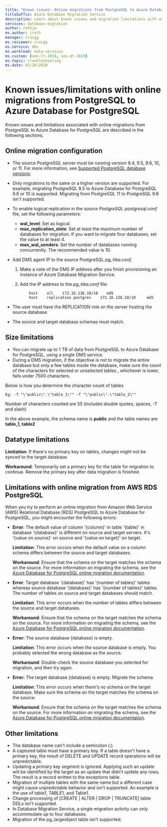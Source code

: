 ```yaml
---
title: "Known issues: Online migrations from PostgreSQL to Azure Database for PostgreSQL"
titleSuffix: Azure Database Migration Service
description: Learn about known issues and migration limitations with online migrations from PostgreSQL to Azure Database for PostgreSQL using the Azure Database Migration Service.
services: database-migration
author: rothja
ms.author: jroth
manager: craigg
ms.reviewer: craigg
ms.service: dms
ms.workload: data-services
ms.custom: [seo-lt-2019, seo-dt-2019]
ms.topic: troubleshooting
ms.date: 02/20/2020
---
```


# Known issues/limitations with online migrations from PostgreSQL to Azure Database for PostgreSQL

Known issues and limitations associated with online migrations from PostgreSQL to Azure Database for PostgreSQL are described in the following sections.

## Online migration configuration

- The source PostgreSQL server must be running version 9.4, 9.5, 9.6, 10, or 11. For more information, see [Supported PostgreSQL database versions](../postgresql/concepts-supported-versions.md).
- Only migrations to the same or a higher version are supported. For example, migrating PostgreSQL 9.5 to Azure Database for PostgreSQL 9.6 or 10 is supported. Migrating from PostgreSQL 11 to PostgreSQL 9.6 isn't supported.
- To enable logical replication in the *source PostgreSQL postgresql.conf* file, set the following parameters:

  - **wal_level**: Set as logical.
  - **max_replication_slots**: Set at least the maximum number of databases for migration. If you want to migrate four databases, set the value to at least 4.
  - **max_wal_senders**: Set the number of databases running concurrently. The recommended value is 10.
- Add DMS agent IP to the source PostgreSQL *pg_hba.conf*.
  1. Make a note of the DMS IP address after you finish provisioning an instance of Azure Database Migration Service.
  1. Add the IP address to the *pg_hba.conf* file:

      ```
          host    all    172.16.136.18/10    md5
          host    replication postgres    172.16.136.18/10     md5
      ```

- The user must have the REPLICATION role on the server hosting the source database.
- The source and target database schemas must match.

## Size limitations

- You can migrate up to 1 TB of data from PostgreSQL to Azure Database for PostgreSQL, using a single DMS service.
- During a DMS migration, if the objective is not to migrate the entire database but only a few tables inside the database, make sure the count of the characters for selected or unselected tables , whichever is lower, falls under 7500 characters.

Below is how you determine the character count of tables
```
Eg: -T "\"public\".\"table_1\"" -T "\"public\".\"table_2\""
```

Number of characters counted are 55 (includes double quotes, spaces, -T and slash)

In the above example, the schema name is **public** and the table names are **table_1, table2**

## Datatype limitations

  **Limitation**: If there's no primary key on tables, changes might not be synced to the target database.

  **Workaround**: Temporarily set a primary key for the table for migration to continue. Remove the primary key after data migration is finished.

## Limitations with online migration from AWS RDS PostgreSQL

When you try to perform an online migration from Amazon Web Service (AWS) Relational Database (RDS) PostgreSQL to Azure Database for PostgreSQL, you might encounter the following errors:

- **Error**: The default value of column '{column}' in table '{table}' in database '{database}' is different on source and target servers. It's '{value on source}' on source and '{value on target}' on target.

  **Limitation**: This error occurs when the default value on a column schema differs between the source and target databases.

  **Workaround**: Ensure that the schema on the target matches the schema on the source. For more information on migrating the schema, see the [Azure Database for PostgreSQL online migration documentation](./tutorial-postgresql-azure-postgresql-online.md#migrate-the-sample-schema).

- **Error**: Target database '{database}' has '{number of tables}' tables whereas source database '{database}' has '{number of tables}' tables. The number of tables on source and target databases should match.

  **Limitation**: This error occurs when the number of tables differs between the source and target databases.

  **Workaround**: Ensure that the schema on the target matches the schema on the source. For more information on migrating the schema, see the [Azure Database for PostgreSQL online migration documentation](./tutorial-postgresql-azure-postgresql-online.md#migrate-the-sample-schema).

- **Error:** The source database {database} is empty.

  **Limitation**: This error occurs when the source database is empty. You probably selected the wrong database as the source.

  **Workaround**: Double-check the source database you selected for migration, and then try again.

- **Error:** The target database {database} is empty. Migrate the schema.

  **Limitation**: This error occurs when there's no schema on the target database. Make sure the schema on the target matches the schema on the source.

  **Workaround**: Ensure that the schema on the target matches the schema on the source. For more information on migrating the schema, see the [Azure Database for PostgreSQL online migration documentation](./tutorial-postgresql-azure-postgresql-online.md#migrate-the-sample-schema).

## Other limitations

- The database name can't include a semicolon (;).
- A captured table must have a primary key. If a table doesn't have a primary key, the result of DELETE and UPDATE record operations will be unpredictable.
- Updating a primary key segment is ignored. Applying such an update will be identified by the target as an update that didn't update any rows. The result is a record written to the exceptions table.
- Migration of multiple tables with the same name but a different case might cause unpredictable behavior and isn't supported. An example is the use of table1, TABLE1, and Table1.
- Change processing of [CREATE | ALTER | DROP | TRUNCATE] table DDLs isn't supported.
- In Database Migration Service, a single migration activity can only accommodate up to four databases.
- Migration of the pg_largeobject table isn't supported.

